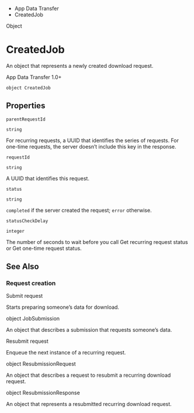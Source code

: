 

- App Data Transfer
-  CreatedJob 

Object

# CreatedJob

An object that represents a newly created download request.

App Data Transfer 1.0+

``` source
object CreatedJob
```

## Properties

`parentRequestId`

`string`

For recurring requests, a UUID that identifies the series of requests. For one-time requests, the server doesn’t include this key in the response.

`requestId`

`string`

A UUID that identifies this request.

`status`

`string`

`completed` if the server created the request; `error` otherwise.

`statusCheckDelay`

`integer`

The number of seconds to wait before you call Get recurring request status or Get one-time request status.

## See Also

### Request creation

Submit request

Starts preparing someone’s data for download.

object JobSubmission

An object that describes a submission that requests someone’s data.

Resubmit request

Enqueue the next instance of a recurring request.

object ResubmissionRequest

An object that describes a request to resubmit a recurring download request.

object ResubmissionResponse

An object that represents a resubmitted recurring download request.

